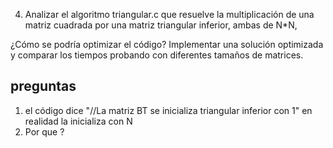 4. Analizar el algoritmo triangular.c que resuelve la multiplicación de una matriz
cuadrada por una matriz triangular inferior, ambas de N*N, 

¿Cómo se podría optimizar el código?
Implementar una solución optimizada y comparar los tiempos probando con diferentes tamaños de matrices.

## preguntas
1. el código dice "//La matriz BT se inicializa triangular inferior con 1" en realidad la inicializa con N
2. Por que ?